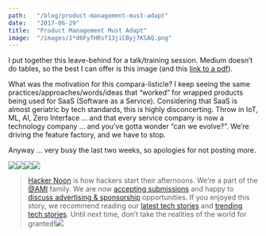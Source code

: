 ```yaml
---
path:	"/blog/product-management-must-adapt"
date:	"2017-06-29"
title:	"Product Management Must Adapt"
image:	"/images/1*d6FyfHRsf13jiCByj7KSAQ.png"
---
```


I put together this leave-behind for a talk/training session. Medium doesn’t do tables, so the best I can offer is this image (and this [link to a pdf](https://drive.google.com/file/d/0B04yoW1JFDHGUTk2eTVuTU9vcDg/view?usp=sharing)).

What was the motivation for this compara-listicle? I keep seeing the same practices/approaches/words/ideas that “worked” for wrapped products being used for SaaS (Software as a Service). Considering that SaaS is almost geriatric by tech standards, this is highly disconcerting. Throw in IoT, ML, AI, Zero Interface … and that every service company is now a technology company … and you’ve gotta wonder “can we evolve?”. We’re driving the feature factory, and we have to stop.

Anyway … very busy the last two weeks, so apologies for not posting more.

![](/images/1*d6FyfHRsf13jiCByj7KSAQ.png)[![](/images/1*0hqOaABQ7XGPT-OYNgiUBg.png)](http://bit.ly/HackernoonFB)[![](/images/1*Vgw1jkA6hgnvwzTsfMlnpg.png)](https://goo.gl/k7XYbx)[![](/images/1*gKBpq1ruUi0FVK2UM_I4tQ.png)](https://goo.gl/4ofytp)
> [Hacker Noon](http://bit.ly/Hackernoon) is how hackers start their afternoons. We’re a part of the [@AMI](http://bit.ly/atAMIatAMI) family. We are now [accepting submissions](http://bit.ly/hackernoonsubmission) and happy to [discuss advertising & sponsorship](mailto:partners@amipublications.com) opportunities.
> If you enjoyed this story, we recommend reading our [latest tech stories](http://bit.ly/hackernoonlatestt) and [trending tech stories](https://hackernoon.com/trending). Until next time, don’t take the realities of the world for granted!![](/images/1*35tCjoPcvq6LbB3I6Wegqw.jpeg)